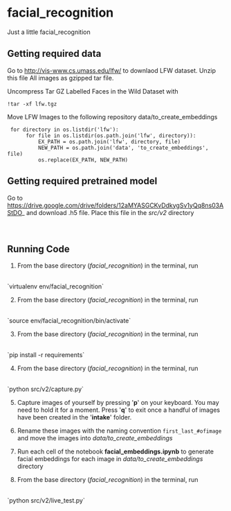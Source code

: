 # facial_recognition
Just a little facial_recognition


## Getting required data
Go to http://vis-www.cs.umass.edu/lfw/ to downlaod LFW dataset.  Unzip this file All images as gzipped tar file.

Uncompress Tar GZ Labelled Faces in the Wild Dataset with 

```
!tar -xf lfw.tgz
```


Move LFW Images to the following repository data/to_create_embeddings

```
 for directory in os.listdir('lfw'):
      for file in os.listdir(os.path.join('lfw', directory)):
          EX_PATH = os.path.join('lfw', directory, file)
          NEW_PATH = os.path.join('data', 'to_create_embeddings', file)
          os.replace(EX_PATH, NEW_PATH)
```

## Getting required pretrained model
Go to https://drive.google.com/drive/folders/12aMYASGCKvDdkygSv1yQq8ns03AStDO_ and download .h5 file.  Place this file in the *src/v2* directory
<br><br><br>

## Running Code
1) From the base directory (*facial_recognition*) in the terminal, run 
<br>
`virtualenv env/facial_recognition`

2) From the base directory (*facial_recognition*) in the terminal, run 
<br>
`source env/facial_recognition/bin/activate`

3) From the base directory (*facial_recognition*) in the terminal, run 
<br>
`pip install -r requirements`


4) From the base directory (*facial_recognition*) in the terminal, run 
<br>
`python src/v2/capture.py`

5) Capture images of yourself by pressing '**p**' on your keyboard.  You may need to hold it for a moment.  Press '**q**' to exit once a handful of images have been created in the '**intake**' folder.  

6) Rename these images with the naming convention
`first_last_#ofimage` and move the images into *data/to_create_embeddings*

7) Run each cell of the notebook **facial_embeddings.ipynb** to generate facial embeddings for each image in *data/to_create_embeddings* directory

8) From the base directory (*facial_recognition*) in the terminal, run 
<br>
`python src/v2/live_test.py`